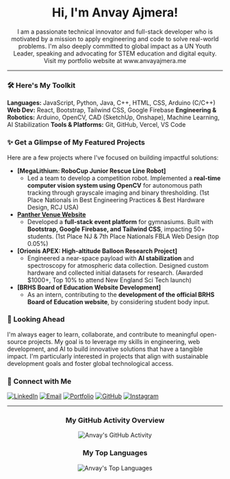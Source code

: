 <div align="center">
  <h1>Hi, I'm Anvay Ajmera!</h1>
  <p>I am a passionate technical innovator and full-stack developer who is motivated by a mission to apply engineering and code to solve real-world problems. I'm also deeply committed to global impact as a UN Youth Leader, speaking and advocating for STEM education and digital equity. Visit my portfolio website at www.anvayajmera.me</p>
</div>

---

### 🛠️ Here's My Toolkit

**Languages:** JavaScript, Python, Java, C++, HTML, CSS, Arduino (C/C++)
**Web Dev:** React, Bootstrap, Tailwind CSS, Google Firebase
**Engineering & Robotics:** Arduino, OpenCV, CAD (SketchUp, Onshape), Machine Learning, AI Stabilization
**Tools & Platforms:** Git, GitHub, Vercel, VS Code

### ✨ Get a Glimpse of My Featured Projects

Here are a few projects where I've focused on building impactful solutions:

*   **[MegaLithium: RoboCup Junior Rescue Line Robot]**
    *   Led a team to develop a competition robot. Implemented a **real-time computer vision system using OpenCV** for autonomous path tracking through grayscale imaging and binary thresholding. (1st Place Nationals in Best Engineering Practices & Best Hardware Design, RCJ USA)
*   **[Panther Venue Website](https://panthervenue.tech)** 
    *   Developed a **full-stack event platform** for gymnasiums. Built with **Bootstrap, Google Firebase, and Tailwind CSS**, impacting 50+ students. (1st Place NJ & 7th Place Nationals FBLA Web Design (top 0.05%)
*   **[Orionis APEX: High-altitude Balloon Research Project]**
    *   Engineered a near-space payload with **AI stabilization** and spectroscopy for atmospheric data collection. Designed custom hardware and collected initial datasets for research. (Awarded $1000+, Top 10% to attend New England Sci Tech launch)
*   **[BRHS Board of Education Website Development]** 
    *   As an intern, contributing to the **development of the official BRHS Board of Education website**, by considering student body input.

### 🌱 Looking Ahead

I'm always eager to learn, collaborate, and contribute to meaningful open-source projects. My goal is to leverage my skills in engineering, web development, and AI to build innovative solutions that have a tangible impact. I'm particularly interested in projects that align with sustainable development goals and foster global technological access.

### 🤝 Connect with Me

<a href="https://www.linkedin.com/in/anvay-ajmera-933058289/" target="_blank"><img src="https://img.shields.io/badge/LinkedIn-%230077B5.svg?&style=for-the-badge&logo=linkedin&logoColor=white" alt="LinkedIn"></a>
<a href="mailto:anvayajmera9@gmail.com"><img src="https://img.shields.io/badge/Email-D14836?style=for-the-badge&logo=gmail&logoColor=white" alt="Email"></a>
<a href="https://anvayajmera.me" target="_blank"><img src="https://img.shields.io/badge/Portfolio-FF5722?style=for-the-badge&logo=wordpress&logoColor=white" alt="Portfolio"></a>
<a href="https://github.com/anvayajmera" target="_blank"><img src="https://img.shields.io/badge/GitHub-100000?style=for-the-badge&logo=github&logoColor=white" alt="GitHub"></a>
<a href="https://instagram.com/anvay_ajmera" target="_blank"><img src="https://img.shields.io/badge/Instagram-E4405F?style=for-the-badge&logo=instagram&logoColor=white" alt="Instagram"></a>

---
<div align="center">
  <h3>My GitHub Activity Overview</h3>
  <img src="https://github-readme-stats.vercel.app/api?username=anvayajmera&show_icons=true&theme=radical&hide=issues,prs,stars,forks&hide_rank=true" alt="Anvay's GitHub Activity"/>

  <h3>My Top Languages</h3>
  <img src="https://github-readme-stats.vercel.app/api/top-langs/?username=anvayajmera&layout=compact&theme=radical" alt="Anvay's Top Languages" />
</div>
